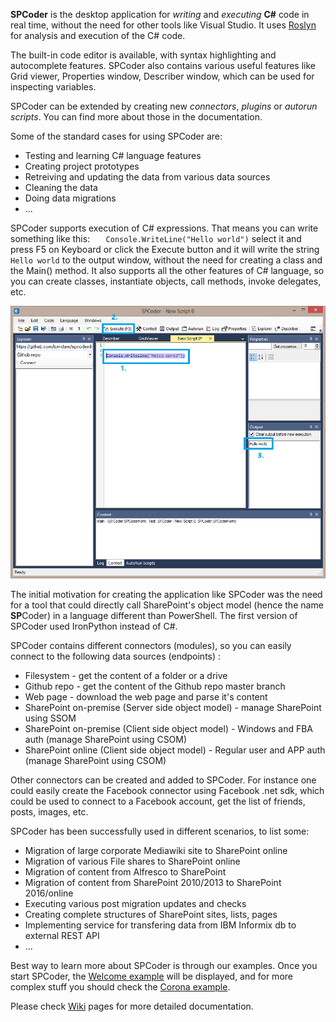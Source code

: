 **SPCoder** is the desktop application for _writing_ and _executing_ **C#** code in real time, without the need for other tools like Visual Studio. It uses [Roslyn](https://github.com/dotnet/roslyn) for analysis and execution of the C# code.

The built-in code editor is available, with syntax highlighting and autocomplete features.
SPCoder also contains various useful features like Grid viewer, Properties window, Describer window, which can be used for inspecting variables.

SPCoder can be extended by creating new _connectors_, _plugins_ or _autorun scripts_. You can find more about those in the documentation.

Some of the standard cases for using SPCoder are:
* 	Testing and learning C# language features
* 	Creating project prototypes
* 	Retreiving and updating the data from various data sources
* 	Cleaning the data
* 	Doing data migrations
* 	...

SPCoder supports execution of C# expressions. 
That means you can write something like this: 
`	Console.WriteLine("Hello world")`
select it and press F5 on Keyboard or click the Execute button and it will write the string `Hello world` to the output window, without the need for creating a class and the Main() method.
It also supports all the other features of C# language, so you can create classes, instantiate objects, call methods, invoke delegates, etc.

![](https://github.com/tomdam/spcoderdocs/blob/master/imgs/main0.PNG)


The initial motivation for creating the application like SPCoder was the need for a tool that could directly call SharePoint's object model (hence the name **SP**Coder) in a language different than PowerShell. The first version of SPCoder used IronPython instead of C#. 

SPCoder contains different connectors (modules), so you can easily connect to the following data sources (endpoints) :
* Filesystem - get the content of a folder or a drive
* Github repo - get the content of the Github repo master branch
* Web page - download the web page and parse it's content
* SharePoint on-premise (Server side object model) - manage SharePoint using SSOM
* SharePoint on-premise (Client side object model) - Windows and FBA auth (manage SharePoint using CSOM)
* SharePoint online (Client side object model) - Regular user and APP auth (manage SharePoint using CSOM)

Other connectors can be created and added to SPCoder. For instance one could easily create the Facebook connector using Facebook .net sdk, which could be used to connect to a Facebook account, get the list of friends, posts, images, etc.

SPCoder has been successfully used in different scenarios, to list some:
* Migration of large corporate Mediawiki site to SharePoint online
* Migration of various File shares to SharePoint online
* Migration of content from Alfresco to SharePoint
* Migration of content from SharePoint 2010/2013 to SharePoint 2016/online
* Executing various post migration updates and checks
* Creating complete structures of SharePoint sites, lists, pages
* Implementing service for transfering data from IBM Informix db to external REST API
* ...

Best way to learn more about SPCoder is through our examples. Once you start SPCoder, the [Welcome example](https://github.com/tomdam/spcoder/wiki/Welcome-example) will be displayed, and for more complex stuff you should check the [Corona example](https://github.com/tomdam/spcoder/wiki/Corona-example).

Please check [Wiki](https://github.com/tomdam/spcoder/wiki) pages for more detailed documentation.
